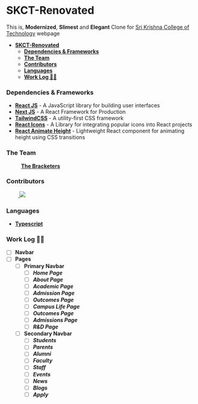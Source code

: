 # **SKCT-Renovated**

This is, **Modernized**, **Slimest** and **Elegant** Clone for [Sri Krishna College of Technology](http://www.skct.edu.in/) webpage

- [**SKCT-Renovated**](#skct-renovated)
    - [**Dependencies & Frameworks**](#dependencies--frameworks)
    - [**The Team**](#the-team)
    - [**Contributors**](#contributors)
    - [**Languages**](#languages)
    - [**Work Log 👷‍♂️**](#work-log-️)

### **Dependencies & Frameworks**

- **[React JS](https://reactjs.org/)** - A JavaScript library for building user interfaces
- **[Next JS](https://nextjs.org/)** - A React Framework for Production
- **[TailwindCSS](https://tailwindcss.com/)** - A utility-first CSS framework
- **[React Icons](https://react-icons.github.io/react-icons/)** - A Library for integrating popular icons into React projects
- [**React Animate Height**]() - Lightweight React component for animating height using CSS transitions

### **The Team**

&nbsp;&nbsp;&nbsp;&nbsp;&nbsp;&nbsp;&nbsp;&nbsp;&nbsp;&nbsp;[**The Bracketers**](https://github.com/TheBracketers)

### **Contributors**

&nbsp;&nbsp;&nbsp;&nbsp;&nbsp;&nbsp;&nbsp;&nbsp;<a href="https://github.com/TheBracketers/SKCT-Renovated/graphs/contributors">
<img src="https://contrib.rocks/image?repo=TheBracketers/SKCT-Renovated" />
</a>

### **Languages**

- [**Typescript**](https://www.typescriptlang.org/)

### **Work Log 👷‍♂️**

- [ ] **Navbar**
- [ ] **Pages**
  - [ ] **Primary Navbar**
    - [ ] **_Home Page_**
    - [ ] **_About Page_**
    - [ ] **_Academic Page_**
    - [ ] **_Admission Page_**
    - [ ] **_Outcomes Page_**
    - [ ] **_Campus Life Page_**
    - [ ] **_Outcomes Page_**
    - [ ] **_Admissions Page_**
    - [ ] **_R&D Page_**
  - [ ] **Secondary Navbar**
    - [ ] **_Students_**
    - [ ] **_Parents_**
    - [ ] **_Alumni_**
    - [ ] **_Faculty_**
    - [ ] **_Staff_**
    - [ ] **_Events_**
    - [ ] **_News_**
    - [ ] **_Blogs_**
    - [ ] **_Apply_**
